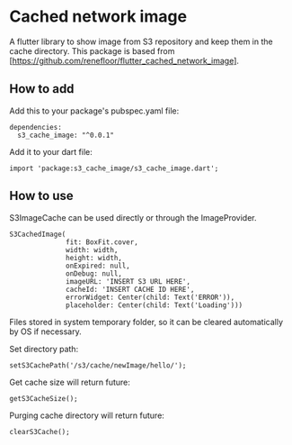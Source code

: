 
# Cached network image
A flutter library to show image from S3 repository and keep them in the cache directory.
This package is based from [https://github.com/renefloor/flutter_cached_network_image].

## How to add

Add this to your package's pubspec.yaml file:
```
dependencies:
  s3_cache_image: "^0.0.1"

```
Add it to your dart file:
```
import 'package:s3_cache_image/s3_cache_image.dart';
```

## How to use

S3ImageCache can be used directly or through the ImageProvider.
```
S3CachedImage(
              fit: BoxFit.cover,
              width: width,
              height: width,
              onExpired: null,
              onDebug: null,
              imageURL: 'INSERT S3 URL HERE',
              cacheId: 'INSERT CACHE ID HERE',
              errorWidget: Center(child: Text('ERROR')),
              placeholder: Center(child: Text('Loading')))
 ```

Files stored in system temporary folder, so it can be cleared automatically by OS if necessary.

Set directory path:
```
setS3CachePath('/s3/cache/newImage/hello/');
```

Get cache size will return future<int>:
```
getS3CacheSize();
```


Purging cache directory will return future<bool>:
```
clearS3Cache();
```




